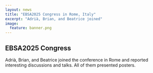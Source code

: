 ```yaml
---
layout: news
title: "EBSA2025 Congress in Rome, Italy"
excerpt: "Adrià, Brian, and Beatrice joined" 
image:
  feature: banner.png
---
```


## EBSA2025 Congress

Adrià, Brian, and Beatrice joined the conference in Rome and reported interesting discussions and talks. All of them presented posters.

